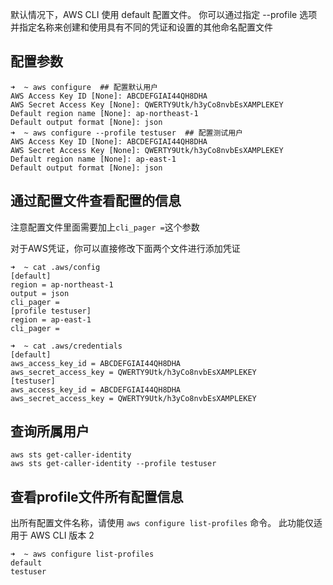 默认情况下，AWS CLI 使用 default 配置文件。
你可以通过指定 --profile 选项并指定名称来创建和使用具有不同的凭证和设置的其他命名配置文件

## 配置参数

```
➜  ~ aws configure  ## 配置默认用户
AWS Access Key ID [None]: ABCDEFGIAI44QH8DHA
AWS Secret Access Key [None]: QWERTY9Utk/h3yCo8nvbEsXAMPLEKEY
Default region name [None]: ap-northeast-1
Default output format [None]: json
➜  ~ aws configure --profile testuser  ## 配置测试用户
AWS Access Key ID [None]: ABCDEFGIAI44QH8DHA
AWS Secret Access Key [None]: QWERTY9Utk/h3yCo8nvbEsXAMPLEKEY
Default region name [None]: ap-east-1
Default output format [None]: json
```

## 通过配置文件查看配置的信息

注意配置文件里面需要加上`cli_pager =`这个参数

对于AWS凭证，你可以直接修改下面两个文件进行添加凭证

```
➜  ~ cat .aws/config
[default]
region = ap-northeast-1
output = json
cli_pager =
[profile testuser]
region = ap-east-1
cli_pager =

➜  ~ cat .aws/credentials
[default]
aws_access_key_id = ABCDEFGIAI44QH8DHA
aws_secret_access_key = QWERTY9Utk/h3yCo8nvbEsXAMPLEKEY
[testuser]
aws_access_key_id = ABCDEFGIAI44QH8DHA
aws_secret_access_key = QWERTY9Utk/h3yCo8nvbEsXAMPLEKEY
```
## 查询所属用户
```
aws sts get-caller-identity
aws sts get-caller-identity --profile testuser
```

## 查看profile文件所有配置信息

出所有配置文件名称，请使用 `aws configure list-profiles` 命令。
此功能仅适用于 AWS CLI 版本 2
```
➜  ~ aws configure list-profiles
default
testuser
```